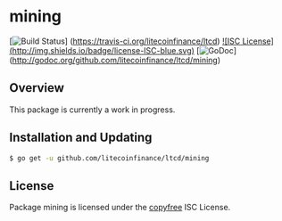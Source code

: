 mining
======

[![Build Status](http://img.shields.io/travis/litecoinfinance/ltcd.svg)]
(https://travis-ci.org/litecoinfinance/ltcd) [![ISC License]
(http://img.shields.io/badge/license-ISC-blue.svg)](http://copyfree.org)
[![GoDoc](https://img.shields.io/badge/godoc-reference-blue.svg)]
(http://godoc.org/github.com/litecoinfinance/ltcd/mining)

## Overview

This package is currently a work in progress.

## Installation and Updating

```bash
$ go get -u github.com/litecoinfinance/ltcd/mining
```

## License

Package mining is licensed under the [copyfree](http://copyfree.org) ISC
License.
